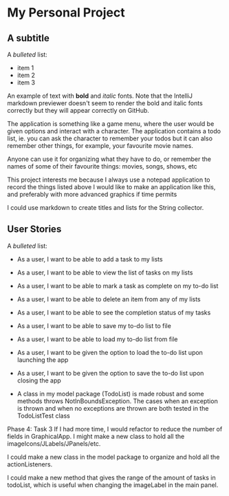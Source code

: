 # My Personal Project

## A subtitle

A *bulleted* list:
- item 1
- item 2
- item 3

An example of text with **bold** and *italic* fonts.  Note that the IntelliJ markdown previewer doesn't seem to render 
the bold and italic fonts correctly but they will appear correctly on GitHub.

The application is something like a game menu, where the user would be given options and interact with 
a character.
The application contains a todo list, ie. you can ask the character to remember your todos
but it can also remember other things, for example, your favourite movie names.

Anyone can use it for organizing what they have to do, or remember the names of some of their favourite things:
movies, songs, shows, etc

This project interests me because I always use a notepad application to record the things listed above
I would like to make an application like this, and preferably with more advanced graphics if time permits

I could use markdown to create titles and lists for the String collector.

## User Stories

A *bulleted* list:

- As a user, I want to be able to add a task to my lists
- As a user, I want to be able to view the list of tasks on my lists
- As a user, I want to be able to mark a task as complete on my to-do list
- As a user, I want to be able to delete an item from any of my lists
- As a user, I want to be able to see the completion status of my tasks

- As a user, I want to be able to save my to-do list to file
- As a user, I want to be able to load my to-do list from file 
- As a user, I want to be given the option to load the to-do list upon launching the app
- As a user, I want to be given the option to save the to-do list upon closing the app

- A class in my model package (TodoList) is made robust and some methods throws NotInBoundsException. 
The cases when an exception is thrown and when no exceptions are thrown are both tested in the TodoListTest class


Phase 4: Task 3
If I had more time, I would refactor to reduce the number of fields in GraphicalApp. I might make a new class
to hold all the imageIcons/JLabels/JPanels/etc.

I could make a new class in the model package to organize and hold all the actionListeners.

I could make a new method that gives the range of the amount of tasks in todoList, which is useful when changing
the imageLabel in the main panel.



